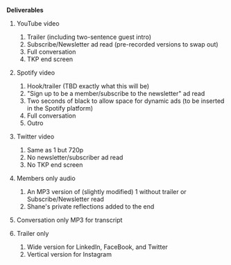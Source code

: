 



**Deliverables**

1. YouTube video
	1. Trailer (including two-sentence guest intro)
	2. Subscribe/Newsletter ad read (pre-recorded versions to swap out)
	4. Full conversation
	5. TKP end screen
	   
2. Spotify video
	1. Hook/trailer (TBD exactly what this will be)
	2. "Sign up to be a member/subscribe to the newsletter" ad read
	3. Two seconds of black to allow space for dynamic ads (to be inserted in the Spotify platform)
	4. Full conversation
	5. Outro
	   
3. Twitter video
	1. Same as 1 but 720p
	2. No newsletter/subscriber ad read
	3. No TKP end screen
	   
4. Members only audio
	1. An MP3 version of (slightly modified) 1 without trailer or Subscribe/Newsletter read
	2. Shane's private reflections added to the end
	   
5. Conversation only MP3 for transcript
	   
6. Trailer only
	1. Wide version for LinkedIn, FaceBook, and Twitter
	2. Vertical version for Instagram

